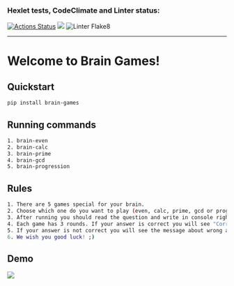 ### Hexlet tests, CodeClimate and Linter status:
[![Actions Status](https://github.com/KMCH80/python-project-lvl1/workflows/hexlet-check/badge.svg)](https://github.com/KMCH80/python-project-lvl1/actions)
<a href="https://codeclimate.com/github/KMCH80/python-project-lvl1/maintainability"><img src="https://api.codeclimate.com/v1/badges/191b13b46ba31919513d/maintainability" /></a>
![Linter Flake8](https://github.com/KMCH80/python-project-lvl1/workflows/Linter%20Flake8/badge.svg)

---

# Welcome to Brain Games!      

## Quickstart
```bash
pip install brain-games
```

## Running commands
```bash
1. brain-even
2. brain-calc
3. brain-prime
4. brain-gcd
5. brain-progression
```

## Rules
```bash
1. There are 5 games special for your brain. 
2. Choose which one do you want to play (even, calc, prime, gcd or progression) and run command.
3. After running you should read the question and write in console right answer.
4. Each game has 3 rounds. If your answer is correct you will see "Correct!" message and than next question.
5. If your answer is not correct you will see the message about wrong answer and game over (((
6. We wish you good luck! ;)
```

## Demo
<a href="https://asciinema.org/a/qb4aL3w1dRxj9ExB607Mt8jpZ" target="_blank"><img src="https://asciinema.org/a/qb4aL3w1dRxj9ExB607Mt8jpZ.svg" /></a>
